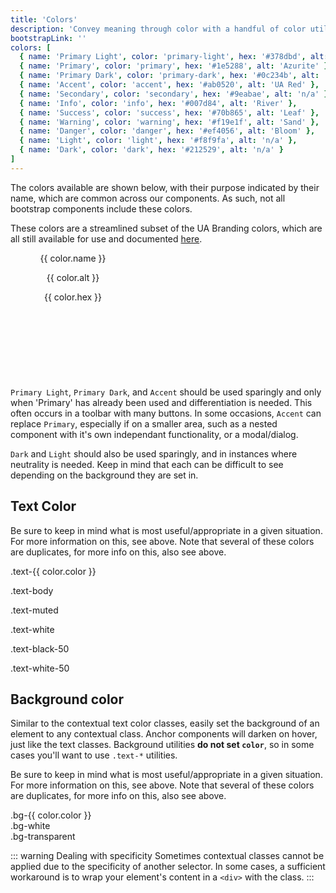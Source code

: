 ```yaml
---
title: 'Colors'
description: 'Convey meaning through color with a handful of color utility classes. Includes support for styling links with hover states, too.'
bootstrapLink: ''
colors: [
  { name: 'Primary Light', color: 'primary-light', hex: '#378dbd', alt: 'Oasis' },
  { name: 'Primary', color: 'primary', hex: '#1e5288', alt: 'Azurite' },
  { name: 'Primary Dark', color: 'primary-dark', hex: '#0c234b', alt: 'Arizona Blue' },
  { name: 'Accent', color: 'accent', hex: '#ab0520', alt: 'UA Red' },
  { name: 'Secondary', color: 'secondary', hex: '#9eabae', alt: 'n/a' },
  { name: 'Info', color: 'info', hex: '#007d84', alt: 'River' },
  { name: 'Success', color: 'success', hex: '#70b865', alt: 'Leaf' },
  { name: 'Warning', color: 'warning', hex: '#f19e1f', alt: 'Sand' },
  { name: 'Danger', color: 'danger', hex: '#ef4056', alt: 'Bloom' },
  { name: 'Light', color: 'light', hex: '#f8f9fa', alt: 'n/a' },
  { name: 'Dark', color: 'dark', hex: '#212529', alt: 'n/a' }
]
---
```


The colors available are shown below, with their purpose indicated by their name, which are common across our components. As such, not all bootstrap components include these colors.

These colors are a streamlined subset of the UA Branding colors, which are all still available for use and documented [here](./ua-branding.html).

<div class="mb-4 d-flex flex-row flex-wrap justify-content-center">
  <div v-for="color in $page.frontmatter.colors" :key="color.color"
       class="m-2 p-2 d-flex flex-column justify-content-center"
       :class="['bg-' + color.color, color.color == 'light' ? 'text-dark' : 'text-light' ]"
       style="width:200px; height:200px; text-align:center;">
    <p class="h5">{{ color.name }}</p>
    <p class="small">{{ color.alt }}</p>
    <p>{{ color.hex }}</p>
  </div>
</div>

`Primary Light`, `Primary Dark`, and `Accent` should be used sparingly and only when 'Primary' has already been used and differentiation is needed. This often occurs in a toolbar with many buttons. In some occasions, `Accent` can replace `Primary`, especially if on a smaller area, such as a nested component with it's own independant functionality, or a modal/dialog.

`Dark` and `Light` should also be used sparingly, and in instances where neutrality is needed. Keep in mind that each can be difficult to see depending on the background they are set in.

## Text Color

Be sure to keep in mind what is most useful/appropriate in a given situation. For more information on this, see above. Note that several of these colors are duplicates, for more info on this, also see above.

<p v-for="color in $page.frontmatter.colors" :key="color.color"
   :class="['text-' + color.color, { 'bg-dark': color.color == 'light'}]">
  .text-{{ color.color }}
</p>
<p class="text-body">.text-body</p>
<p class="text-muted">.text-muted</p>
<p class="text-white bg-dark">.text-white</p>
<p class="text-black-50">.text-black-50</p>
<p class="text-white-50 bg-dark">.text-white-50</p>

## Background color

Similar to the contextual text color classes, easily set the background of an element to any contextual class. Anchor components will darken on hover, just like the text classes. Background utilities **do not set `color`**, so in some cases you'll want to use `.text-*` utilities.

Be sure to keep in mind what is most useful/appropriate in a given situation. For more information on this, see above. Note that several of these colors are duplicates, for more info on this, also see above.

<Example>
  <div v-for="color in $page.frontmatter.colors" :key="color.color"
       class="p-3 mb-2"
       :class="['bg-' + color.color, color.color == 'light' ? 'text-dark' : 'text-light']">
    .bg-{{ color.color }}
  </div>
  <div class="p-3 mb-2 bg-white text-dark">.bg-white</div>
  <div class="p-3 mb-2 bg-transparent text-dark">.bg-transparent</div>
</Example>

::: warning Dealing with specificity
Sometimes contextual classes cannot be applied due to the specificity of another selector. In some cases, a sufficient workaround is to wrap your element's content in a `<div>` with the class.
:::
